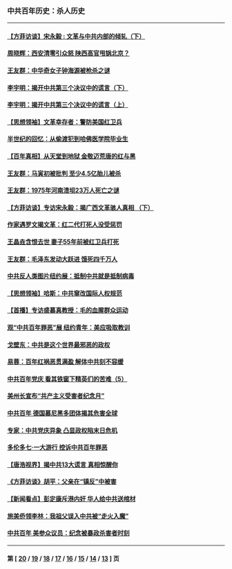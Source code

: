 ### 中共百年历史：杀人历史
---
#### [【方菲访谈】宋永毅 : 文革与中共内部的倾轧（下）](../../pages/nf1176106/n13486836.md?05050430) 
#### [周晓辉：西安清零引众怒 陕西高官甩锅北京？](../../pages/nf1176106/n13484627.md?05050430) 
#### [王友群：中华奇女子钟海源被枪杀之谜](../../pages/nf1176106/n13430555.md?05050430) 
#### [李宇明：揭开中共第三个决议中的谎言（下）](../../pages/nf1176106/n13389389.md?05050430) 
#### [李宇明：揭开中共第三个决议中的谎言（上）](../../pages/nf1176106/n13388697.md?05050430) 
#### [【思想领袖】文革幸存者：警防美国红卫兵](../../pages/nf1176106/n13339289.md?05050430) 
#### [半世纪的回忆：从偷渡犯到哈佛医学院毕业生](../../pages/nf1176106/n13345328.md?05050430) 
#### [【百年真相】从天堂到地狱 金敬迈荒唐的红与黑](../../pages/nf1176106/n13336995.md?05050430) 
#### [王友群：马寅初被批判 至少4.5亿胎儿被杀](../../pages/nf1176106/n13260313.md?05050430) 
#### [王友群：1975年河南溃坝23万人死亡之谜](../../pages/nf1176106/n13231576.md?05050430) 
#### [【方菲访谈】专访宋永毅：揭广西文革骇人真相 （下）](../../pages/nf1176106/n13209074.md?05050430) 
#### [作家遇罗文揭文革：红二代打死人没受惩罚](../../pages/nf1176106/n13205254.md?05050430) 
#### [王晶垚含恨去世 妻子55年前被红卫兵打死](../../pages/nf1176106/n13203590.md?05050430) 
#### [王友群：毛泽东发动大跃进 饿死四千万人](../../pages/nf1176106/n13177158.md?05050430) 
#### [中共反人类图片纽约展：抵制中共就是抵制病毒](../../pages/nf1176106/n13115371.md?05050430) 
#### [【思想领袖】哈斯：中共窜改国际人权规范](../../pages/nf1176106/n13053647.md?05050430) 
#### [【首播】专访盛慕真教授：毛的血腥群众运动](../../pages/nf1176106/n13091782.md?05050430) 
#### [观“中共百年罪恶”展 纽约青年：美应吸取教训](../../pages/nf1176106/n13085246.md?05050430) 
#### [戈壁东：中共是这个世界最邪恶的政权](../../pages/nf1176106/n13085641.md?05050430) 
#### [易蓉：百年红祸恶贯满盈 解体中共刻不容缓](../../pages/nf1176106/n13084455.md?05050430) 
#### [中共百年党庆 看其铁窗下精英们的苦难（5）](../../pages/nf1176106/n13076766.md?05050430) 
#### [美州长宣布“共产主义受害者纪念月”](../../pages/nf1176106/n13074024.md?05050430) 
#### [中共百年 德国慕尼黑多团体揭其危害全球](../../pages/nf1176106/n13068873.md?05050430) 
#### [专家：中共党庆异象 凸显政权陷末日危机](../../pages/nf1176106/n13067084.md?05050430) 
#### [多伦多七·一大游行 控诉中共百年罪恶](../../pages/nf1176106/n13062043.md?05050430) 
#### [【唐浩视界】揭中共13大谎言 真相惊醒你](../../pages/nf1176106/n13065208.md?05050430) 
#### [《方菲访谈》胡平：父亲在“镇反”中被害](../../pages/nf1176106/n13064114.md?05050430) 
#### [【新闻看点】彭定康斥港内奸 华人给中共送棺材](../../pages/nf1176106/n13064230.md?05050430) 
#### [旅美侨领李林：我祖父误入中共被“走火入魔”](../../pages/nf1176106/n13062777.md?05050430) 
#### [中共百年 美参众议员：纪念被暴政杀害者时刻](../../pages/nf1176106/n13063735.md?05050430) 

---
#### 第 [ [20](./20.md?05050430) / [19](./19.md?05050430) / [18](./18.md?05050430) / [17](./17.md?05050430) / [16](./16.md?05050430) / [15](./15.md?05050430) / [14](./14.md?05050430) / [13](./13.md?05050430) ] 页

